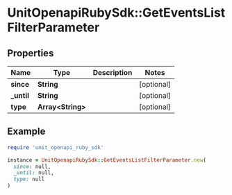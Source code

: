 # UnitOpenapiRubySdk::GetEventsListFilterParameter

## Properties

| Name | Type | Description | Notes |
| ---- | ---- | ----------- | ----- |
| **since** | **String** |  | [optional] |
| **_until** | **String** |  | [optional] |
| **type** | **Array&lt;String&gt;** |  | [optional] |

## Example

```ruby
require 'unit_openapi_ruby_sdk'

instance = UnitOpenapiRubySdk::GetEventsListFilterParameter.new(
  since: null,
  _until: null,
  type: null
)
```

